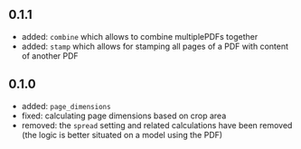 ## 0.1.1

* added: `combine` which allows to combine multiplePDFs together
* added: `stamp` which allows for stamping all pages of a PDF with content of another PDF

## 0.1.0

* added: `page_dimensions`
* fixed: calculating page dimensions based on crop area
* removed: the `spread` setting and related calculations have been removed (the logic is better situated on a model using the PDF)
